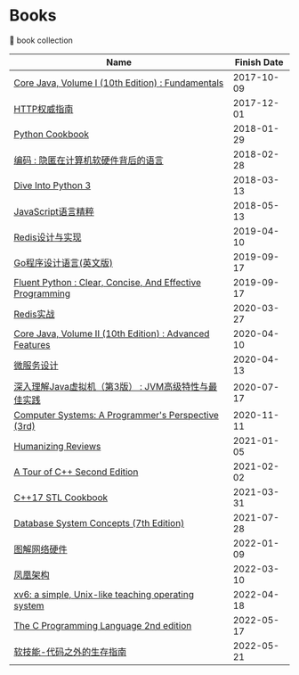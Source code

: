 # Books
:book: book collection

| Name | Finish Date |
| ---- | ----------- |
| [Core Java, Volume I (10th Edition) : Fundamentals](https://book.douban.com/subject/26386888/) | 2017-10-09 |
| [HTTP权威指南](https://book.douban.com/subject/10746113/) | 2017-12-01 |
| [Python Cookbook](https://book.douban.com/subject/20491078/) | 2018-01-29 |
| [编码 : 隐匿在计算机软硬件背后的语言](https://book.douban.com/subject/4822685/) | 2018-02-28 |
| [Dive Into Python 3](https://book.douban.com/subject/3628911/) | 2018-03-13 |
| [JavaScript语言精粹](https://book.douban.com/subject/3590768/) | 2018-05-13 |
| [Redis设计与实现](https://book.douban.com/subject/25900156/) | 2019-04-10 |
| [Go程序设计语言(英文版)](https://book.douban.com/subject/26859123/) | 2019-09-17 |
| [Fluent Python : Clear, Concise, And Effective Programming](https://book.douban.com/subject/26278021/) | 2019-09-17 |
| [Redis实战](https://book.douban.com/subject/26612779/) | 2020-03-27 |
| [Core Java, Volume II (10th Edition) : Advanced Features](https://book.douban.com/subject/26386880/) | 2020-04-10 |
| [微服务设计](https://book.douban.com/subject/26772677/) | 2020-04-13 |
| [深入理解Java虚拟机（第3版） : JVM高级特性与最佳实践](https://book.douban.com/subject/34907497/) | 2020-07-17 |
| [Computer Systems: A Programmer's Perspective (3rd)](https://book.douban.com/subject/26344642/) | 2020-11-11 |
| [Humanizing Reviews](https://www.processimpact.com/articles/humanizing_reviews.pdf) | 2021-01-05 |
| [A Tour of C++ Second Edition](https://book.douban.com/subject/30271421/) | 2021-02-02 |
| [C++17 STL Cookbook](https://book.douban.com/subject/27094843/) | 2021-03-31 |
| [Database System Concepts (7th Edition)](https://book.douban.com/subject/30345517/) | 2021-07-28 |
| [图解网络硬件](https://book.douban.com/subject/25919428/) | 2022-01-09 |
| [凤凰架构](https://book.douban.com/subject/35492898/) | 2022-03-10 |
| [xv6: a simple, Unix-like teaching operating system](https://book.douban.com/subject/35233466/) | 2022-04-18 |
| [The C Programming Language 2nd edition](https://book.douban.com/subject/1236999/) | 2022-05-17 |
| [软技能-代码之外的生存指南](https://book.douban.com/subject/26835090/) | 2022-05-21 |
